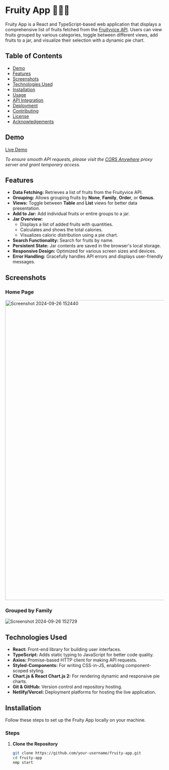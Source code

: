 # Fruity App 🍓🍌🍎

Fruity App is a React and TypeScript-based web application that displays a comprehensive list of fruits fetched from the [Fruityvice API](https://www.fruityvice.com/doc/index.html#api-GET). Users can view fruits grouped by various categories, toggle between different views, add fruits to a jar, and visualize their selection with a dynamic pie chart.

## Table of Contents

- [Demo](#demo)
- [Features](#features)
- [Screenshots](#screenshots)
- [Technologies Used](#technologies-used)
- [Installation](#installation)
- [Usage](#usage)
- [API Integration](#api-integration)
- [Deployment](#deployment)
- [Contributing](#contributing)
- [License](#license)
- [Acknowledgements](#acknowledgements)

## Demo


[Live Demo](https://66f56c7519b2c004b5333b4b--mellow-frangollo-d39e45.netlify.app/)

*To ensure smooth API requests, please visit the [CORS Anywhere](https://cors-anywhere.herokuapp.com/corsdemo) proxy server and grant temporary access.*

## Features

- **Data Fetching:** Retrieves a list of fruits from the Fruityvice API.
- **Grouping:** Allows grouping fruits by **None**, **Family**, **Order**, or **Genus**.
- **Views:** Toggle between **Table** and **List** views for better data presentation.
- **Add to Jar:** Add individual fruits or entire groups to a jar.
- **Jar Overview:**
  - Displays a list of added fruits with quantities.
  - Calculates and shows the total calories.
  - Visualizes caloric distribution using a pie chart.
- **Search Functionality:** Search for fruits by name.
- **Persistent State:** Jar contents are saved in the browser's local storage.
- **Responsive Design:** Optimized for various screen sizes and devices.
- **Error Handling:** Gracefully handles API errors and displays user-friendly messages.

## Screenshots

### Home Page

<img width="955" alt="Screenshot 2024-09-26 152440" src="https://github.com/user-attachments/assets/e42b480e-2db1-428c-9fa8-9b5f1b2bb6d6">

### Grouped by Family

![Screenshot 2024-09-26 152729](https://github.com/user-attachments/assets/702d193e-18fd-41db-ab57-b05622654fdc)

## Technologies Used

- **React:** Front-end library for building user interfaces.
- **TypeScript:** Adds static typing to JavaScript for better code quality.
- **Axios:** Promise-based HTTP client for making API requests.
- **Styled-Components:** For writing CSS-in-JS, enabling component-scoped styling.
- **Chart.js & React Chart.js 2:** For rendering dynamic and responsive pie charts.
- **Git & GitHub:** Version control and repository hosting.
- **Netlify/Vercel:** Deployment platforms for hosting the live application.

## Installation

Follow these steps to set up the Fruity App locally on your machine.


### Steps

1. **Clone the Repository**

   ```bash
   git clone https://github.com/your-username/fruity-app.git
   cd fruity-app
   nmp start
